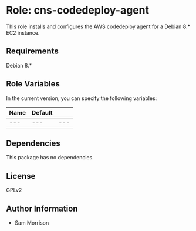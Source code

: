 Role: cns-codedeploy-agent
========

This role installs and configures the AWS codedeploy agent for a Debian 8.* EC2 instance.

Requirements
------------

Debian 8.*

Role Variables
--------------

In the current version, you can specify the following variables:

| Name | Default |   |
|------|---------|---|
| ---  |   ---   | --- |

Dependencies
------------

This package has no dependencies.

License
-------

GPLv2

Author Information
------------------

* Sam Morrison
